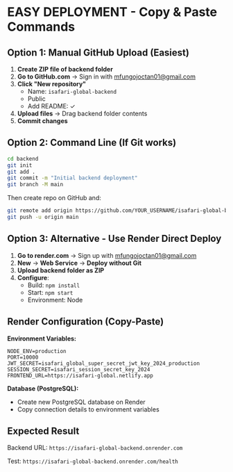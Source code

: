 # EASY DEPLOYMENT - Copy & Paste Commands

## Option 1: Manual GitHub Upload (Easiest)

1. **Create ZIP file of backend folder**
2. **Go to GitHub.com** → Sign in with mfungojoctan01@gmail.com
3. **Click "New repository"**
   - Name: `isafari-global-backend`
   - Public
   - Add README: ✓
4. **Upload files** → Drag backend folder contents
5. **Commit changes**

## Option 2: Command Line (If Git works)

```bash
cd backend
git init
git add .
git commit -m "Initial backend deployment"
git branch -M main
```

Then create repo on GitHub and:
```bash
git remote add origin https://github.com/YOUR_USERNAME/isafari-global-backend.git
git push -u origin main
```

## Option 3: Alternative - Use Render Direct Deploy

1. **Go to render.com** → Sign up with mfungojoctan01@gmail.com
2. **New** → **Web Service** → **Deploy without Git**
3. **Upload backend folder as ZIP**
4. **Configure**:
   - Build: `npm install`
   - Start: `npm start`
   - Environment: Node

## Render Configuration (Copy-Paste)

**Environment Variables:**
```
NODE_ENV=production
PORT=10000
JWT_SECRET=isafari_global_super_secret_jwt_key_2024_production
SESSION_SECRET=isafari_session_secret_key_2024
FRONTEND_URL=https://isafari-global.netlify.app
```

**Database (PostgreSQL):**
- Create new PostgreSQL database on Render
- Copy connection details to environment variables

## Expected Result

Backend URL: `https://isafari-global-backend.onrender.com`

Test: `https://isafari-global-backend.onrender.com/health`
